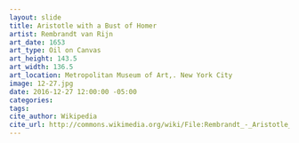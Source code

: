 ```yaml
---
layout: slide
title: Aristotle with a Bust of Homer
artist: Rembrandt van Rijn
art_date: 1653
art_type: Oil on Canvas
art_height: 143.5
art_width: 136.5
art_location: Metropolitan Museum of Art,. New York City
image: 12-27.jpg
date: 2016-12-27 12:00:00 -05:00
categories:
tags:
cite_author: Wikipedia
cite_url: http://commons.wikimedia.org/wiki/File:Rembrandt_-_Aristotle_with_a_Bust_of_Homer_-_WGA19232.jpg
---
```

